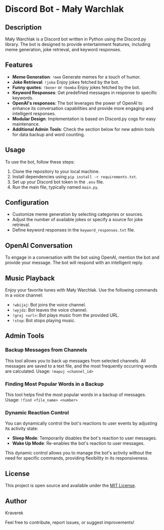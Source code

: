 # Discord Bot - Mały Warchlak

## Description

Mały Warchlak is a Discord bot written in Python using the Discord.py library. The bot is designed to provide entertainment features, including meme generation, joke retrieval, and keyword responses.

## Features

- **Meme Generation**: `!mem` Generate memes for a touch of humor.
- **Joke Retrieval**: `!joke` Enjoy jokes fetched by the bot.
- **Funny quotes**: `!boner` or `!bomba` Enjoy jokes fetched by the bot.
- **Keyword Responses**: Get predefined messages in response to specific keywords.
- **OpenAI's responses**: The bot leverages the power of OpenAI to enhance its conversation capabilities and provide more engaging and intelligent responses.
- **Modular Design**: Implementation is based on Discord.py cogs for easy maintenance.
- **Additional Admin Tools**: Check the section below for new admin tools for data backup and word counting.

## Usage

To use the bot, follow these steps:

1. Clone the repository to your local machine.
2. Install dependencies using `pip install -r requirements.txt`.
3. Set up your Discord bot token in the `.env` file.
4. Run the main file, typically named `main.py`.

## Configuration

- Customize meme generation by selecting categories or sources.
- Adjust the number of available jokes or specify a source for joke retrieval.
- Define keyword responses in the `keyword_responses.txt` file.

## OpenAI Conversation
To engage in a conversation with the bot using OpenAI, mention the bot and provide your message. The bot will respond with an intelligent reply.

## Music Playback

Enjoy your favorite tunes with Mały Warchlak. Use the following commands in a voice channel:

- `!wbijaj`: Bot joins the voice channel.
- `!wyjdz`: Bot leaves the voice channel.
- `!graj <url>`: Bot plays music from the provided URL.
- `!stop`: Bot stops playing music.

## Admin Tools

### Backup Messages from Channels
This tool allows you to back up messages from selected channels. All messages are saved to a text file, and the most frequently occurring words are calculated.
Usage: `!mapuj <channel_id>`
### Finding Most Popular Words in a Backup
This tool helps find the most popular words in a backup of messages.
Usage: `!find <file_name> <number>`

### Dynamic Reaction Control
You can dynamically control the bot's reactions to user events by adjusting its activity state:

- **Sleep Mode**: Temporarily disables the bot's reaction to user messages.
- **Wake Up Mode**: Re-enables the bot's reaction to user messages.

This dynamic control allows you to manage the bot's activity without the need for specific commands, providing flexibility in its responsiveness.


## License

This project is open source and available under the [MIT License](LICENSE).

## Author

Kraverek

Feel free to contribute, report issues, or suggest improvements!